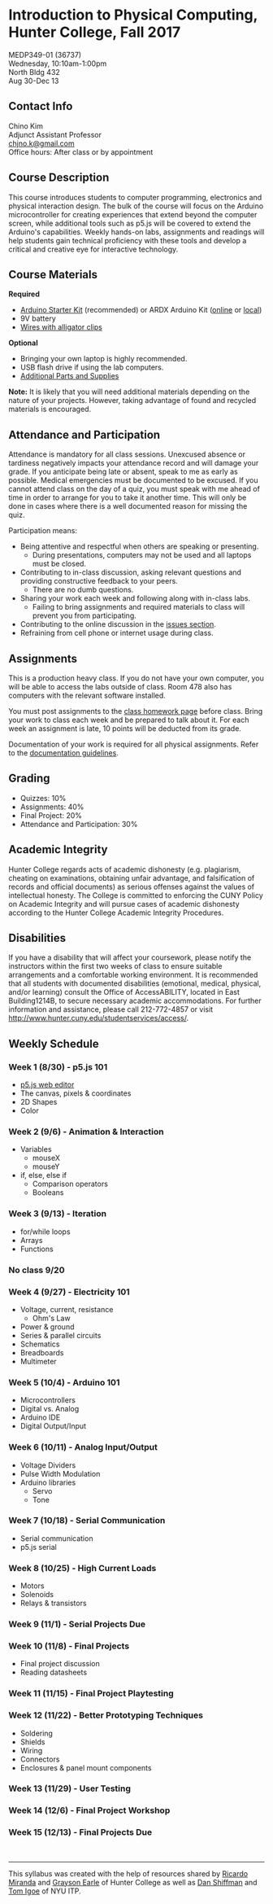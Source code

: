 # Introduction to Physical Computing, Hunter College, Fall 2017

MEDP349-01 (36737)  
Wednesday, 10:10am-1:00pm  
North Bldg 432  
Aug 30-Dec 13  

## Contact Info

Chino Kim  
Adjunct Assistant Professor  
<a href='mailto&#58;chjno%2Ek&#64;gm%61%&#54;9%&#54;C&#46;com'>c&#104;j&#110;o&#46;k&#64;gma&#105;l&#46;&#99;om</a>  
Office hours: After class or by appointment  

## Course Description

This course introduces students to computer programming, electronics and physical interaction design. The bulk of the course will focus on the Arduino microcontroller for creating experiences that extend beyond the computer screen, while additional tools such as p5.js will be covered to extend the Arduino's capabilities. Weekly hands-on labs, assignments and readings will help students gain technical proficiency with these tools and develop a critical and creative eye for interactive technology.

## Course Materials

**Required**  
* [Arduino Starter Kit](https://www.amazon.com/Arduino-Starter-Kit-English-Official/dp/B009UKZV0A) (recommended) or ARDX Arduino Kit ([online](https://www.adafruit.com/product/170) or [local](http://tinkersphere.com/boards/1443-ardx-arduino-kit-nyc.html))
* 9V battery
* [Wires with alligator clips](https://www.amazon.com/SE-TL10-10-Piece-Alligator-Clips/dp/B0002KRABU/ref=sr_1_1?ie=UTF8&qid=1503435680&sr=8-1&keywords=alligator+clip+wires)

**Optional**  
* Bringing your own laptop is highly recommended.
* USB flash drive if using the lab computers.
* [Additional Parts and Supplies](https://github.com/chjno/MEDP349-Fall17/wiki/Additional-Parts-and-Supplies)

**Note:** It is likely that you will need additional materials depending on the nature of your projects. However, taking advantage of found and recycled materials is encouraged.

## Attendance and Participation

Attendance is mandatory for all class sessions. Unexcused absence or tardiness negatively impacts your attendance record and will damage your grade. If you anticipate being late or absent, speak to me as early as possible. Medical emergencies must be documented to be excused. If you cannot attend class on the day of a quiz, you must speak with me ahead of time in order to arrange for you to take it another time. This will only be done in cases where there is a well documented reason for missing the quiz.

Participation means:

* Being attentive and respectful when others are speaking or presenting.
  * During presentations, computers may not be used and all laptops must be closed.
* Contributing to in-class discussion, asking relevant questions and providing constructive feedback to your peers.
  * There are no dumb questions.
* Sharing your work each week and following along with in-class labs.
  * Failing to bring assignments and required materials to class will prevent you from participating.
* Contributing to the online discussion in the [issues section](https://github.com/chjno/MEDP349-Fall17/issues).
* Refraining from cell phone or internet usage during class.

## Assignments

This is a production heavy class. If you do not have your own computer, you will be able to access the labs outside of class. Room 478 also has computers with the relevant software installed.

You must post assignments to the [class homework page](https://github.com/chjno/MEDP349-Fall17/wiki/Homework) before class. Bring your work to class each week and be prepared to talk about it. For each week an assignment is late, 10 points will be deducted from its grade.

Documentation of your work is required for all physical assignments. Refer to the [documentation guidelines](https://github.com/chjno/MEDP349-Fall17/wiki/Documentation-Guidelines).

## Grading

* Quizzes: 10%
* Assignments: 40%
* Final Project: 20%
* Attendance and Participation: 30%

## Academic Integrity

Hunter College regards acts of academic dishonesty (e.g. plagiarism, cheating on examinations, obtaining unfair advantage, and falsification of records and official documents) as serious offenses against the values of intellectual honesty. The College is committed to enforcing the CUNY Policy on Academic Integrity and will pursue cases of academic dishonesty according to the Hunter College Academic Integrity Procedures.

## Disabilities

If you have a disability that will affect your coursework, please notify the
instructors within the first two weeks of class to ensure suitable arrangements and a
comfortable working environment. It is recommended that all students with documented
disabilities (emotional, medical, physical, and/or learning) consult the Office of
AccessABILITY, located in East Building1214B, to secure necessary academic
accommodations. For further information and assistance, please call 212-772-4857 or visit http://www.hunter.cuny.edu/studentservices/access/.

## Weekly Schedule

### Week 1 (8/30) - p5.js 101
* [p5.js web editor](http://alpha.editor.p5js.org/)
* The canvas, pixels & coordinates
* 2D Shapes
* Color

### Week 2 (9/6) - Animation & Interaction
* Variables
  * mouseX
  * mouseY
* if, else, else if
  * Comparison operators
  * Booleans

### Week 3 (9/13) - Iteration
* for/while loops
* Arrays
* Functions

### No class 9/20

### Week 4 (9/27) - Electricity 101
* Voltage, current, resistance
  * Ohm's Law
* Power & ground
* Series & parallel circuits
* Schematics
* Breadboards
* Multimeter

### Week 5 (10/4) - Arduino 101
* Microcontrollers
* Digital vs. Analog
* Arduino IDE
* Digital Output/Input

### Week 6 (10/11) - Analog Input/Output
* Voltage Dividers
* Pulse Width Modulation
* Arduino libraries
  * Servo
  * Tone

### Week 7 (10/18) - Serial Communication
* Serial communication
* p5.js serial

### Week 8 (10/25) - High Current Loads
* Motors
* Solenoids
* Relays & transistors

### Week 9 (11/1) - Serial Projects Due

### Week 10 (11/8) - Final Projects
* Final project discussion
* Reading datasheets

### Week 11 (11/15) - Final Project Playtesting

### Week 12 (11/22) - Better Prototyping Techniques
* Soldering
* Shields
* Wiring
* Connectors
* Enclosures & panel mount components

### Week 13 (11/29) - User Testing

### Week 14 (12/6) - Final Project Workshop

### Week 15 (12/13) - Final Projects Due

<br>

---

This syllabus was created with the help of resources shared by [Ricardo Miranda](http://pcomp.wikispaces.com/) and [Grayson Earle](http://graysonearle.com/edu/physcom/) of Hunter College as well as [Dan Shiffman](http://shiffman.net/) and [Tom Igoe](https://itp.nyu.edu/physcomp/) of NYU ITP.
